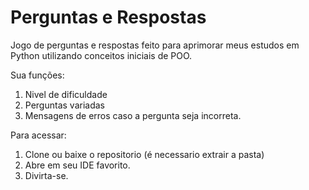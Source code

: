 # Perguntas e Respostas

Jogo de perguntas e respostas feito para aprimorar meus estudos em Python utilizando conceitos iniciais de POO.

Sua funções:

1. Nivel de dificuldade
2. Perguntas variadas
3. Mensagens de erros caso a pergunta seja incorreta.

Para acessar:

1. Clone ou baixe o repositorio (é necessario extrair a pasta)
2. Abre em seu IDE favorito.
3. Divirta-se.
